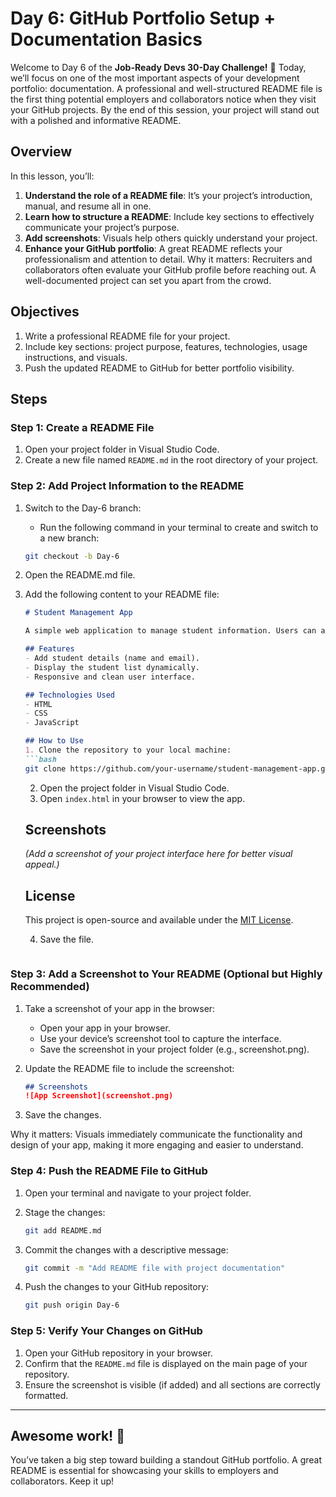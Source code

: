 # Day 6: GitHub Portfolio Setup + Documentation Basics
Welcome to Day 6 of the **Job-Ready Devs 30-Day Challenge!** 🌟 Today, we’ll focus on one of the most important aspects of your development portfolio: documentation. A professional and well-structured README file is the first thing potential employers and collaborators notice when they visit your GitHub projects. By the end of this session, your project will stand out with a polished and informative README.

## Overview
In this lesson, you’ll:

1. **Understand the role of a README file**: It’s your project’s introduction, manual, and resume all in one.
2. **Learn how to structure a README**: Include key sections to effectively communicate your project’s purpose.
3. **Add screenshots**: Visuals help others quickly understand your project.
4. **Enhance your GitHub portfolio**: A great README reflects your professionalism and attention to detail.
Why it matters: Recruiters and collaborators often evaluate your GitHub profile before reaching out. A well-documented project can set you apart from the crowd.

## Objectives
1. Write a professional README file for your project.
2. Include key sections: project purpose, features, technologies, usage instructions, and visuals.
3. Push the updated README to GitHub for better portfolio visibility.

## Steps
### Step 1: Create a README File
1. Open your project folder in Visual Studio Code.
2. Create a new file named `README.md` in the root directory of your project.

### Step 2: Add Project Information to the README
1. Switch to the Day-6 branch:
    - Run the following command in your terminal to create and switch to a new branch:
    ```bash
    git checkout -b Day-6
    ```

2. Open the README.md file.
3. Add the following content to your README file:
    ```markdown
    # Student Management App

    A simple web application to manage student information. Users can add student details through a form, and the list of students is dynamically updated and displayed.

    ## Features
    - Add student details (name and email).
    - Display the student list dynamically.
    - Responsive and clean user interface.

    ## Technologies Used
    - HTML
    - CSS
    - JavaScript

    ## How to Use
    1. Clone the repository to your local machine:
    ```bash
    git clone https://github.com/your-username/student-management-app.git
    ```
    2. Open the project folder in Visual Studio Code.
    3. Open `index.html` in your browser to view the app.

    ## Screenshots
    *(Add a screenshot of your project interface here for better visual appeal.)*

    ## License
    This project is open-source and available under the [MIT License](LICENSE).

    4. Save the file.
    ```

### Step 3: Add a Screenshot to Your README (Optional but Highly Recommended)
1. Take a screenshot of your app in the browser:
    - Open your app in your browser.
    - Use your device’s screenshot tool to capture the interface.
    - Save the screenshot in your project folder (e.g., screenshot.png).

2. Update the README file to include the screenshot:
    ```markdown
    ## Screenshots
    ![App Screenshot](screenshot.png)
    ```

3. Save the changes.

Why it matters: Visuals immediately communicate the functionality and design of your app, making it more engaging and easier to understand.

### Step 4: Push the README File to GitHub
1. Open your terminal and navigate to your project folder.
2. Stage the changes:
    ```bash
    git add README.md
    ```

3. Commit the changes with a descriptive message:
    ```bash
    git commit -m "Add README file with project documentation"
    ```

4. Push the changes to your GitHub repository:
    ```bash
    git push origin Day-6
    ```

### Step 5: Verify Your Changes on GitHub
1. Open your GitHub repository in your browser.
2. Confirm that the `README.md` file is displayed on the main page of your repository.
3. Ensure the screenshot is visible (if added) and all sections are correctly formatted.

---

## Awesome work! 🎉
You’ve taken a big step toward building a standout GitHub portfolio. A great README is essential for showcasing your skills to employers and collaborators. Keep it up!

